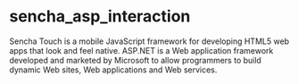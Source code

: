# sencha_asp_interaction
Sencha Touch is a mobile JavaScript framework for developing HTML5 web apps that look and feel native. ASP.NET is a Web application framework developed and marketed by Microsoft to allow programmers to build dynamic Web sites, Web applications and Web services.
